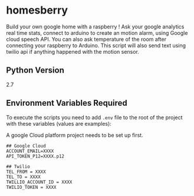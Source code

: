 # homesberry
Build your own google home with a raspberry ! Ask your google analytics real time stats,  connect to arduino to create an motion alarm, using Google cloud speech API.
You can also ask temperature of the room after connecting your raspberry to Arduino.
This script will also send text using twilio api if anything happened with the motion sensor.

## Python Version

2.7


## Environment Variables Required 

To execute the scripts you need to add `.env` file to the root of the project with these variables (values are examples):

A google Cloud platform project needs to be set up first.

```
## Google Cloud
ACCOUNT_EMAIL=XXXX
API_TOKEN_P12=XXXX.p12

## Twilio
TEL_FROM = XXXX
TEL_TO = XXXX
TWILLIO_ACCOUNT_ID = XXXX
TWILIO_TOKEN = XXXX

```
